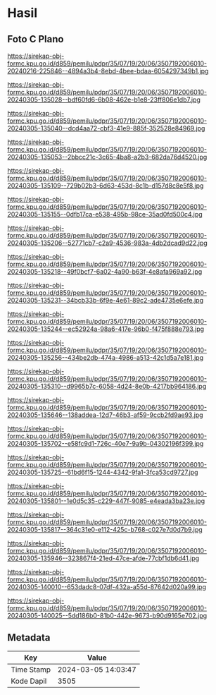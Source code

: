 # Hasil

## Foto C Plano

https://sirekap-obj-formc.kpu.go.id/d859/pemilu/pdpr/35/07/19/20/06/3507192006010-20240216-225846--4894a3b4-8ebd-4bee-bdaa-6054297349b1.jpg

https://sirekap-obj-formc.kpu.go.id/d859/pemilu/pdpr/35/07/19/20/06/3507192006010-20240305-135028--bdf60fd6-6b08-462e-b1e8-23ff806e1db7.jpg

https://sirekap-obj-formc.kpu.go.id/d859/pemilu/pdpr/35/07/19/20/06/3507192006010-20240305-135040--dcd4aa72-cbf3-41e9-885f-352528e84969.jpg

https://sirekap-obj-formc.kpu.go.id/d859/pemilu/pdpr/35/07/19/20/06/3507192006010-20240305-135053--2bbcc21c-3c65-4ba8-a2b3-682da76d4520.jpg

https://sirekap-obj-formc.kpu.go.id/d859/pemilu/pdpr/35/07/19/20/06/3507192006010-20240305-135109--729b02b3-6d63-453d-8c1b-d157d8c8e5f8.jpg

https://sirekap-obj-formc.kpu.go.id/d859/pemilu/pdpr/35/07/19/20/06/3507192006010-20240305-135155--0dfb17ca-e538-495b-98ce-35ad0fd500c4.jpg

https://sirekap-obj-formc.kpu.go.id/d859/pemilu/pdpr/35/07/19/20/06/3507192006010-20240305-135206--52771cb7-c2a9-4536-983a-4db2dcad9d22.jpg

https://sirekap-obj-formc.kpu.go.id/d859/pemilu/pdpr/35/07/19/20/06/3507192006010-20240305-135218--49f0bcf7-6a02-4a90-b63f-4e8afa969a92.jpg

https://sirekap-obj-formc.kpu.go.id/d859/pemilu/pdpr/35/07/19/20/06/3507192006010-20240305-135231--34bcb33b-6f9e-4e61-89c2-ade4735e6efe.jpg

https://sirekap-obj-formc.kpu.go.id/d859/pemilu/pdpr/35/07/19/20/06/3507192006010-20240305-135244--ec52924a-98a6-417e-96b0-f475f888e793.jpg

https://sirekap-obj-formc.kpu.go.id/d859/pemilu/pdpr/35/07/19/20/06/3507192006010-20240305-135256--434be2db-474a-4986-a513-42c1d5a7e181.jpg

https://sirekap-obj-formc.kpu.go.id/d859/pemilu/pdpr/35/07/19/20/06/3507192006010-20240305-135310--d9965b7c-6058-4d24-8e0b-4217bb964186.jpg

https://sirekap-obj-formc.kpu.go.id/d859/pemilu/pdpr/35/07/19/20/06/3507192006010-20240305-135646--138addea-12d7-46b3-af59-9ccb2fd9ae93.jpg

https://sirekap-obj-formc.kpu.go.id/d859/pemilu/pdpr/35/07/19/20/06/3507192006010-20240305-135702--e58fc9d1-726c-40e7-9a9b-04302196f399.jpg

https://sirekap-obj-formc.kpu.go.id/d859/pemilu/pdpr/35/07/19/20/06/3507192006010-20240305-135725--61bd6f15-1244-4342-9fa1-3fca53cd9727.jpg

https://sirekap-obj-formc.kpu.go.id/d859/pemilu/pdpr/35/07/19/20/06/3507192006010-20240305-135801--1e0d5c35-c229-447f-9085-e4eada3ba23e.jpg

https://sirekap-obj-formc.kpu.go.id/d859/pemilu/pdpr/35/07/19/20/06/3507192006010-20240305-135817--364c31e0-e112-425c-b768-c027e7d0d7b9.jpg

https://sirekap-obj-formc.kpu.go.id/d859/pemilu/pdpr/35/07/19/20/06/3507192006010-20240305-135946--323867f4-21ed-47ce-afde-77cbf1db6d41.jpg

https://sirekap-obj-formc.kpu.go.id/d859/pemilu/pdpr/35/07/19/20/06/3507192006010-20240305-140010--653dadc8-07df-432a-a55d-87642d020a99.jpg

https://sirekap-obj-formc.kpu.go.id/d859/pemilu/pdpr/35/07/19/20/06/3507192006010-20240305-140025--5dd186b0-81b0-442e-9673-b90d9165e702.jpg


## Metadata

| Key        | Value               |
| ---------- | ------------------- |
| Time Stamp | 2024-03-05 14:03:47 |
| Kode Dapil | 3505                |



